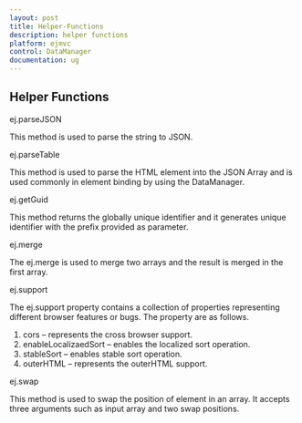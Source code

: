 ```yaml
---
layout: post
title: Helper-Functions
description: helper functions
platform: ejmvc
control: DataManager
documentation: ug
---
```


## Helper Functions

ej.parseJSON

This method is used to parse the string to JSON. 

ej.parseTable

This method is used to parse the HTML element into the JSON Array and is used commonly in element binding by using the DataManager.

ej.getGuid

This method returns the globally unique identifier and it generates unique identifier with the prefix provided as parameter.

ej.merge

The ej.merge is used to merge two arrays and the result is merged in the first array. 

ej.support

The ej.support property contains a collection of properties representing different browser features or bugs. The property are as follows.

1. cors – represents the cross browser support.
2. enableLocalizaedSort – enables the localized sort operation.
3. stableSort – enables stable sort operation.
4. outerHTML – represents the outerHTML support.

ej.swap

This method is used to swap the position of element in an array. It accepts three arguments such as input array and two swap positions.

